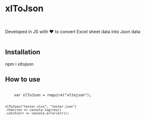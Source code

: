 <h1> xlToJson </h1>

<br />

<span> Developed in JS with ❤ to convert Excel sheet data into Json data </span>
<br />
<br />

<h2> Installation </h2>
<span> npm i xltojson </span>

<h2> How to use </h2>
  <code>
    var xlToJson = require("xltojson");

    xlToJson("tester.xlsx", "tester.json")
    .then(res => console.log(res))
    .catch(err => console.error(err));
  </code>
